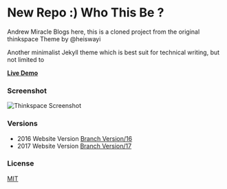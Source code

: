 # New Repo :) Who This Be ?


Andrew Miracle Blogs here, this is a cloned project from the original thinkspace Theme by @heiswayi

Another minimalist Jekyll theme which is best suit for technical writing, but not limited to

[**Live Demo**](http://heiswayi.github.io/thinkspace/)


### Screenshot

![Thinkspace Screenshot](http://i.imgur.com/IMQDB9e.png)


### Versions
- 2016 Website Version [Branch Version/16]()
- 2017 Website Version [Branch Version/17]()



### License

[MIT](LICENSE.md)


